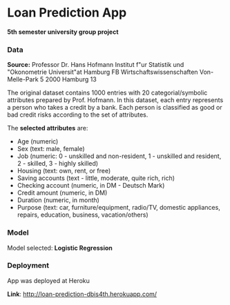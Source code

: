 # Loan Prediction App

**5th semester university group project**




### Data
**Source:**
Professor Dr. Hans Hofmann
Institut f"ur Statistik und "Okonometrie
Universit"at Hamburg
FB Wirtschaftswissenschaften
Von-Melle-Park 5
2000 Hamburg 13

The original dataset contains 1000 entries with 20 categorial/symbolic attributes prepared by Prof. Hofmann. In this dataset, each entry represents a person who takes a credit by a bank. Each person is classified as good or bad credit risks according to the set of attributes.

The **selected attributes** are:

- Age (numeric)
- Sex (text: male, female)
- Job (numeric: 0 - unskilled and non-resident, 1 - unskilled and resident, 2 - skilled, 3 - highly skilled)
- Housing (text: own, rent, or free)
- Saving accounts (text - little, moderate, quite rich, rich)
- Checking account (numeric, in DM - Deutsch Mark)
- Credit amount (numeric, in DM)
- Duration (numeric, in month)
- Purpose (text: car, furniture/equipment, radio/TV, domestic appliances, repairs, education, business, vacation/others)


### Model

Model selected: **Logistic Regression**


### Deployment

App was deployed at Heroku

**Link**: http://loan-prediction-dbis4th.herokuapp.com/
